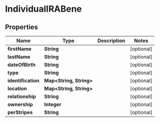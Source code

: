 

# IndividualIRABene


## Properties

| Name | Type | Description | Notes |
|------------ | ------------- | ------------- | -------------|
|**firstName** | **String** |  |  [optional] |
|**lastName** | **String** |  |  [optional] |
|**dateOfBirth** | **String** |  |  [optional] |
|**type** | **String** |  |  [optional] |
|**identification** | **Map&lt;String, String&gt;** |  |  [optional] |
|**location** | **Map&lt;String, String&gt;** |  |  [optional] |
|**relationship** | **String** |  |  [optional] |
|**ownership** | **Integer** |  |  [optional] |
|**perStripes** | **String** |  |  [optional] |



